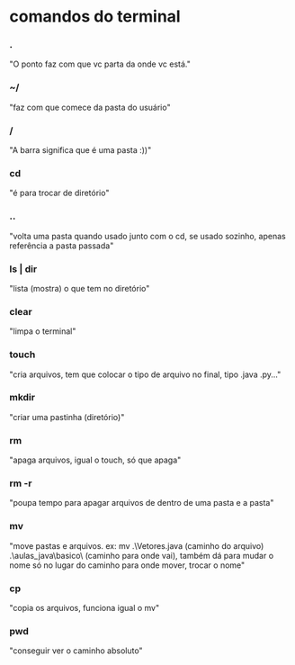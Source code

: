 # comandos do terminal

### .

"O ponto faz com que vc parta da onde vc está."

### ~/

"faz com que comece da pasta do usuário"

### /

"A barra significa que é uma pasta :))"

### cd

"é para trocar de diretório"


### ..

"volta uma pasta quando usado junto com o cd, se usado sozinho, apenas referência a pasta passada"

### ls | dir

"lista (mostra) o que tem no diretório"

### clear

"limpa o terminal"

### touch

"cria arquivos, tem que colocar o tipo de arquivo no final, tipo .java .py..."

### mkdir

"criar uma pastinha (diretório)"

### rm

"apaga arquivos, igual o touch, só que apaga"

### rm -r

"poupa tempo para apagar arquivos de dentro de uma pasta e a pasta"

### mv

"move pastas e arquivos. ex: mv .\Vetores.java (caminho do arquivo) .\aulas_java\basico\ (caminho para onde vai), também dá para mudar o nome só no lugar do caminho para onde mover, trocar o nome"

### cp

"copia os arquivos, funciona igual o mv"

### pwd

"conseguir ver o caminho absoluto"